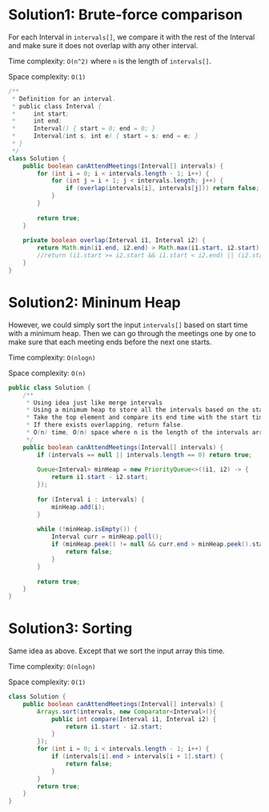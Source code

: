 # Solution1: Brute-force comparison

For each Interval in `intervals[]`, we compare it with the rest of the Interval and make sure it does not overlap with any other interval. 

Time complexity: `O(n^2)` where `n` is the length of `intervals[]`. 

Space complexity: `O(1)`

```Java
/**
 * Definition for an interval.
 * public class Interval {
 *     int start;
 *     int end;
 *     Interval() { start = 0; end = 0; }
 *     Interval(int s, int e) { start = s; end = e; }
 * }
 */
class Solution {
    public boolean canAttendMeetings(Interval[] intervals) {
        for (int i = 0; i < intervals.length - 1; i++) {
            for (int j = i + 1; j < intervals.length; j++) {
                if (overlap(intervals[i], intervals[j])) return false;
            }
        }
        
        return true;
    }
    
    private boolean overlap(Interval i1, Interval i2) {
        return Math.min(i1.end, i2.end) > Math.max(i1.start, i2.start);
        //return (i1.start >= i2.start && i1.start < i2.end) || (i2.start >= i1.start && i2.start < i1.end);
    }
}
```

# Solution2: Mininum Heap

However, we could simply sort the input `intervals[]` based on start time with a minimum heap. Then we can go through the meetings one by one to make sure that each meeting ends before the next one starts. 

Time complexity: `O(nlogn)`

Space complexity: `O(n)`

```Java
public class Solution {
    /**
     * Using idea just like merge intervals
     * Using a minimum heap to store all the intervals based on the start point. 
     * Take the top element and compare its end time with the start time of next one. 
     * If there exists overlapping, return false. 
     * O(n) time, O(n) space where n is the length of the intervals array. 
     */
    public boolean canAttendMeetings(Interval[] intervals) {
        if (intervals == null || intervals.length == 0) return true;
        
        Queue<Interval> minHeap = new PriorityQueue<>((i1, i2) -> {
            return i1.start - i2.start;
        });
        
        for (Interval i : intervals) {
            minHeap.add(i);
        }
        
        while (!minHeap.isEmpty()) {
            Interval curr = minHeap.poll();
            if (minHeap.peek() != null && curr.end > minHeap.peek().start) {
                return false;
            }
        }
        
        return true;
    }
}
```

# Solution3: Sorting

Same idea as above. Except that we sort the input array this time. 

Time complexity: `O(nlogn)`

Space complexity: `O(1)`

```Java
class Solution {
    public boolean canAttendMeetings(Interval[] intervals) {
        Arrays.sort(intervals, new Comparator<Interval>(){
            public int compare(Interval i1, Interval i2) {
                return i1.start - i2.start;
            }
        });
        for (int i = 0; i < intervals.length - 1; i++) {
            if (intervals[i].end > intervals[i + 1].start) {
                return false;
            }
        }
        return true;
    }
}
```
